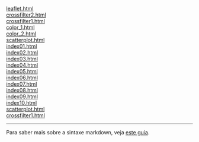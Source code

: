 
[leaflet.html](d3_leaflet/index.html)<br>
[crossfilter2.html](d3_crossfilter_2/index.html)<br>
[crossfilter1.html](d3_crossfilter/index.html)<br>
[color_1.html](d3_color_1/index.html)<br>
[color_2.html](d3_color_2/index.html)<br>
[scatterplot.html](d3_update/scatterplot.html)<br>
[index01.html](basic/index01.html)<br>
[index02.html](basic/index02.html)<br>
[index03.html](basic/index03.html)<br>
[index04.html](basic/index04.html)<br>
[index05.html](basic/index05.html)<br>
[index06.html](basic/index06.html)<br>
[index07.html](basic/index07.html)<br>
[index08.html](basic/index08.html)<br>
[index09.html](basic/index09.html)<br>
[index10.html](basic/index10.html)<br>
[scatterplot.html](d3_update/scatterplot.html)<br>
[crossfilter1.html](d3_crossfilter/index.html)<br>

---

Para saber mais sobre a sintaxe markdown, veja [este guia](https://guides.github.com/features/mastering-markdown/).
